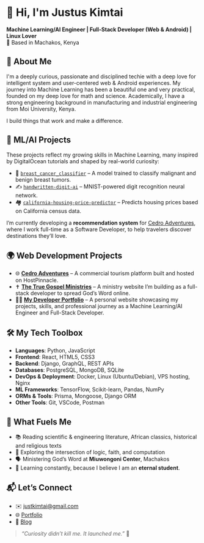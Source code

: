 # 👋 Hi, I'm Justus Kimtai

**Machine Learning/AI Engineer | Full-Stack Developer (Web & Android) | Linux Lover**  
📍 Based in Machakos, Kenya

## 🚀 About Me
I'm a deeply curious, passionate and disciplined techie with a deep love for intelligent system and user-centered web & Android experiences. My journey into Machine Learning has been a beautiful one and very practical, founded on my deep love for math and science. Academically, I have a strong engineering background in manufacturing and industrial engineering from Moi University, Kenya.

I build things that work and make a difference.

## 🧠 ML/AI Projects

These projects reflect my growing skills in Machine Learning, many inspired by DigitalOcean tutorials and shaped by real-world curiosity:

- 🔬 [`breast_cancer_classifier`](https://github.com/Justus-Kimutai/breast_cancer_classifier) – A model trained to classify malignant and benign breast tumors.
- ✍️ [`handwritten-digit-ai`](https://github.com/Justus-Kimutai/handwritten-digit-ai) – MNIST-powered digit recognition neural network.
- 🏘️ [`california-housing-price-predictor`](https://github.com/Justus-Kimutai/california-housing-price-predictor) – Predicts housing prices based on California census data.

I’m currently developing a **recommendation system** for [Cedro Adventures](https://www.cedroadventures.com), where I work full-time as a Software Developer, to help travelers discover destinations they’ll love.

## 🌍 Web Development Projects

- 🌐 [**Cedro Adventures**](https://www.cedroadventures.com) – A commercial tourism platform built and hosted on HostPinnacle.
- ✝️ [**The True Gospel Ministries**](https://thetruegospelministries.org) – A ministry website I’m building as a full-stack developer to spread God’s Word online.
- 🧑‍💻 [**My Developer Portfolio**](https://justuskimtai.com/) – A personal website showcasing my projects, skills, and professional journey as a Machine Learning/AI Engineer and Full-Stack Developer.

## 🛠️ My Tech Toolbox

- **Languages**: Python, JavaScript  
- **Frontend**: React, HTML5, CSS3  
- **Backend**: Django, GraphQL, REST APIs
- **Databases**:	PostgreSQL, MongoDB, SQLite
- **DevOps & Deployment**: Docker, Linux (Ubuntu/Debian), VPS hosting, Nginx  
- **ML Frameworks**: TensorFlow, Scikit-learn, Pandas, NumPy
- **ORMs & Tools**:	Prisma, Mongoose, Django ORM
- **Other Tools**: Git, VSCode, Postman

## 📖 What Fuels Me

- 📚 Reading scientific & engineering literature, African classics, historical and religious texts  
- 🧠 Exploring the intersection of logic, faith, and computation  
- 🗣️ Ministering God’s Word at **Miuwongoni Center**, Machakos  
- 🔄 Learning constantly, because I believe I am an **eternal student**.

## 📬 Let’s Connect

- ✉️ justkimtai@gmail.com  
- 🌐 [Portfolio](https://justuskimtai.com)  
- 💬 [Blog](https://justuskimtai/blogs)

> _“Curiosity didn’t kill me. It launched me.”_ 🚀
